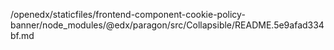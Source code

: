 /openedx/staticfiles/frontend-component-cookie-policy-banner/node_modules/@edx/paragon/src/Collapsible/README.5e9afad334bf.md